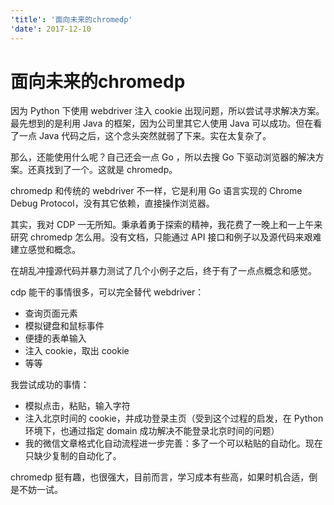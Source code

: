 ```yaml
---
'title': '面向未来的chromedp'
'date': 2017-12-10
---
```

# 面向未来的chromedp

因为 Python 下使用 webdriver 注入 cookie 出现问题，所以尝试寻求解决方案。最先想到的是利用 Java 的框架，因为公司里其它人使用 Java 可以成功。但在看了一点 Java 代码之后，这个念头突然就弱了下来。实在太复杂了。

那么，还能使用什么呢？自己还会一点 Go ，所以去搜 Go 下驱动浏览器的解决方案。还真找到了一个。这就是 chromedp。

chromedp 和传统的 webdriver 不一样，它是利用 Go 语言实现的 Chrome Debug Protocol，没有其它依赖，直接操作浏览器。

其实，我对 CDP 一无所知。秉承着勇于探索的精神，我花费了一晚上和一上午来研究 chromedp 怎么用。没有文档，只能通过 API 接口和例子以及源代码来艰难建立感觉和概念。

在胡乱冲撞源代码并暴力测试了几个小例子之后，终于有了一点点概念和感觉。

cdp 能干的事情很多，可以完全替代 webdriver：
- 查询页面元素
- 模拟键盘和鼠标事件
- 便捷的表单输入
- 注入 cookie，取出 cookie
- 等等

我尝试成功的事情：
- 模拟点击，粘贴，输入字符
- 注入北京时间的 cookie，并成功登录主页（受到这个过程的启发，在 Python 环境下，也通过指定 domain 成功解决不能登录北京时间的问题）
- 我的微信文章格式化自动流程进一步完善：多了一个可以粘贴的自动化。现在只缺少复制的自动化了。

chromedp 挺有趣，也很强大，目前而言，学习成本有些高，如果时机合适，倒是不妨一试。
